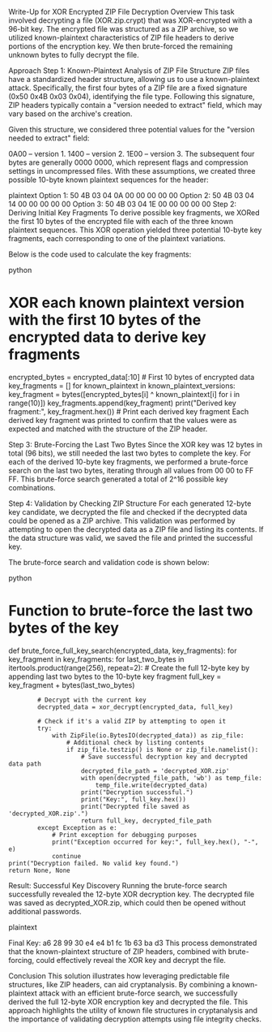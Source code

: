 Write-Up for XOR Encrypted ZIP File Decryption
Overview
This task involved decrypting a file (XOR.zip.crypt) that was XOR-encrypted with a 96-bit key. The encrypted file was structured as a ZIP archive, so we utilized known-plaintext characteristics of ZIP file headers to derive portions of the encryption key. We then brute-forced the remaining unknown bytes to fully decrypt the file.

Approach
Step 1: Known-Plaintext Analysis of ZIP File Structure
ZIP files have a standardized header structure, allowing us to use a known-plaintext attack. Specifically, the first four bytes of a ZIP file are a fixed signature (0x50 0x4B 0x03 0x04), identifying the file type. Following this signature, ZIP headers typically contain a "version needed to extract" field, which may vary based on the archive's creation.

Given this structure, we considered three potential values for the "version needed to extract" field:

0A00 –  version 1.
1400 –  version 2.
1E00 –  version 3.
The subsequent four bytes are generally 0000 0000, which represent flags and compression settings in uncompressed files. With these assumptions, we created three possible 10-byte known plaintext sequences for the header:

plaintext
Option 1: 50 4B 03 04 0A 00 00 00 00 00
Option 2: 50 4B 03 04 14 00 00 00 00 00
Option 3: 50 4B 03 04 1E 00 00 00 00 00
Step 2: Deriving Initial Key Fragments
To derive possible key fragments, we XORed the first 10 bytes of the encrypted file with each of the three known plaintext sequences. This XOR operation yielded three potential 10-byte key fragments, each corresponding to one of the plaintext variations.

Below is the code used to calculate the key fragments:

python

# XOR each known plaintext version with the first 10 bytes of the encrypted data to derive key fragments
encrypted_bytes = encrypted_data[:10]  # First 10 bytes of encrypted data
key_fragments = []
for known_plaintext in known_plaintext_versions:
    key_fragment = bytes([encrypted_bytes[i] ^ known_plaintext[i] for i in range(10)])
    key_fragments.append(key_fragment)
    print("Derived key fragment:", key_fragment.hex())  # Print each derived key fragment
Each derived key fragment was printed to confirm that the values were as expected and matched with the structure of the ZIP header.

Step 3: Brute-Forcing the Last Two Bytes
Since the XOR key was 12 bytes in total (96 bits), we still needed the last two bytes to complete the key. For each of the derived 10-byte key fragments, we performed a brute-force search on the last two bytes, iterating through all values from 00 00 to FF FF. This brute-force search generated a total of 2^16 possible key combinations.

Step 4: Validation by Checking ZIP Structure
For each generated 12-byte key candidate, we decrypted the file and checked if the decrypted data could be opened as a ZIP archive. This validation was performed by attempting to open the decrypted data as a ZIP file and listing its contents. If the data structure was valid, we saved the file and printed the successful key.

The brute-force search and validation code is shown below:

python

# Function to brute-force the last two bytes of the key
def brute_force_full_key_search(encrypted_data, key_fragments):
    for key_fragment in key_fragments:
        for last_two_bytes in itertools.product(range(256), repeat=2):
            # Create the full 12-byte key by appending last two bytes to the 10-byte key fragment
            full_key = key_fragment + bytes(last_two_bytes)
            
            # Decrypt with the current key
            decrypted_data = xor_decrypt(encrypted_data, full_key)
            
            # Check if it's a valid ZIP by attempting to open it
            try:
                with ZipFile(io.BytesIO(decrypted_data)) as zip_file:
                    # Additional check by listing contents
                    if zip_file.testzip() is None or zip_file.namelist():
                        # Save successful decryption key and decrypted data path
                        decrypted_file_path = 'decrypted_XOR.zip'
                        with open(decrypted_file_path, 'wb') as temp_file:
                            temp_file.write(decrypted_data)
                        print("Decryption successful.")
                        print("Key:", full_key.hex())
                        print("Decrypted file saved as 'decrypted_XOR.zip'.")
                        return full_key, decrypted_file_path
            except Exception as e:
                # Print exception for debugging purposes
                print("Exception occurred for key:", full_key.hex(), "-", e)
                continue
    print("Decryption failed. No valid key found.")
    return None, None
Result: Successful Key Discovery
Running the brute-force search successfully revealed the 12-byte XOR decryption key. The decrypted file was saved as decrypted_XOR.zip, which could then be opened without additional passwords.

plaintext

Final Key: a6 28 99 30 e4 e4 b1 fc 1b 63 ba d3
This process demonstrated that the known-plaintext structure of ZIP headers, combined with brute-forcing, could effectively reveal the XOR key and decrypt the file.

Conclusion
This solution illustrates how leveraging predictable file structures, like ZIP headers, can aid cryptanalysis. By combining a known-plaintext attack with an efficient brute-force search, we successfully derived the full 12-byte XOR encryption key and decrypted the file. This approach highlights the utility of known file structures in cryptanalysis and the importance of validating decryption attempts using file integrity checks.